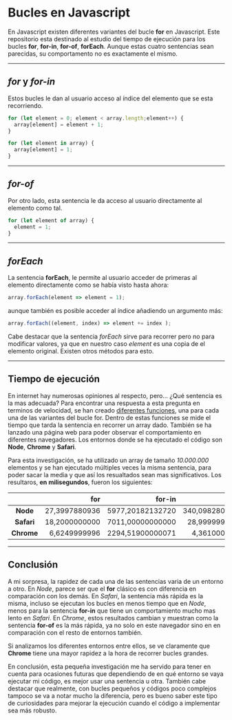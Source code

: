 # Bucles en Javascript

En Javascript existen diferentes variantes del bucle **for** en Javascript. Este repositorio esta destinado al estudio del tiempo de ejecución para los bucles **for**, **for-in**, **for-of**, **forEach**. Aunque estas cuatro sentencias sean parecidas, su comportamento no es exactamente el mismo.

___
## *for* y *for-in*
Estos bucles le dan al usuario acceso al índice del elemento que se esta recorriendo.

```js
for (let element = 0; element < array.length;element++) {
  array[element] = element + 1;
}
```

```js
for (let element in array) {
  array[element] = 1;
}
```

___
## *for-of*
Por otro lado, esta sentencia le da acceso al usuario directamente al elemento como tal.

```js
for (let element of array) {
  element = 1;
}
```

___
## *forEach*
La sentencia **forEach**, le permite al usuario acceder de primeras al elemento directamente como se había visto hasta ahora:

```js
array.forEach(element => element = 1);
```

aunque también es posible acceder al índice añadiendo un argumento más:

```js
array.forEach((element, index) => element += index );
```

Cabe destacar que la sentencia *forEach* sirve para recorrer pero no para modificar valores, ya que en nuestro caso *element* es una copia de el elemento original. Existen otros métodos para esto.
___
## Tiempo de ejecución
En internet hay numerosas opiniones al respecto, pero... ¿Qué sentencia es la mas adecuada? Para encontrar una respuesta a esta pregunta en terminos de velocidad, se han creado [diferentes funciones](src/loops.js), una para cada una de las variantes del bucle for. Dentro de estas funciones se mide el tiempo que tarda la sentencia en recorrer un array dado. También se ha lanzado una página web para poder observar el comportamiento en diferentes navegadores. Los entornos donde se ha ejecutado el código son **Node**, **Chrome** y **Safari**. 

Para esta investigación, se ha utilizado un array de tamaño *10.000.000* elementos y se han ejecutado múltiples veces la misma sentencia, para poder sacar la media y que así los resualtados sean mas significativos. Los resultaros, **en milisegundos**, fueron los siguientes:


|        	 |      for     	|       for-in       |      for-of     	|      forEach     	|
|:------:	 | ------------:	| ------------------:| ---------------:	| ----------------:	|
| **Node** | 27,3997880936 	|  5977,20182132720  | 340,09828062057 	| 174,6520777702330 |
|**Safari**| 18,2000000000 	|  7011,00000000000  |  28,99999999999 	|  13,4000000000175 |
|**Chrome**|  6,6249999996 	|  2294,51900000071  |   4,36100000006 	|  67,3810000000172 |


___
## Conclusión
A mi sorpresa, la rapidez de cada una de las sentencias varia de un entorno a otro. En *Node*, parece ser que el **for** clásico es con diferencia en comparación con los demás. En *Safari*, la sentencia más rápida es la misma, incluso se ejecutan los bucles en menos tiempo que en *Node*, menos para la sentencia **for-in** que tiene un comportamiento mucho mas lento en *Safari*. En *Chrome*, estos resultados cambian y muestran como la sentencia **for-of** es la más rápida, ya no solo en este navegador sino en en comparación con el resto de entornos también.

Si analizamos los diferentes entornos entre ellos, se ve claramente que **Chrome** tiene una mayor rapidez a la hora de recorrer bucles grandes.

En conclusión, esta pequeña investigación me ha servido para tener en cuenta para ocasiones futuras que dependiendo de en qué entorno se vaya ejecutar mi código, es mejor usar una sentencia u otra. También cabe destacar que realmente, con bucles pequeños y códigos poco complejos tampoco se va a notar mucho la diferencia, pero es bueno saber este tipo de curiosidades para mejorar la ejecución cuando el código a implementar sea más robusto.